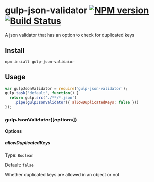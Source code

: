 # gulp-json-validator [![NPM version](https://img.shields.io/npm/v/gulp-json-validator.svg)](https://www.npmjs.com/package/gulp-json-validator) [![Build Status](https://travis-ci.org/jackyjieliu/gulp-json-validator.svg?branch=master)](https://travis-ci.org/jackyjieliu/gulp-json-validator)

A json validator that has an option to check for duplicated keys

## Install
`npm install gulp-json-validator`
## Usage
```js
var gulpJsonValidator = require('gulp-json-validator');
gulp.task('default', function() {
  return gulp.src('./**/*.json')
    .pipe(gulpJsonValidator({ allowDuplicatedKeys: false }))
});
```
### gulpJsonValidator([options])
#### Options
##### allowDuplicatedKeys
Type: `Boolean`

Default: `false`

Whether duplicated keys are allowed in an object or not